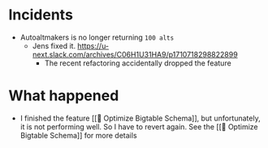 # Incidents
* Autoaltmakers is no longer returning `100 alts`
	* Jens fixed it. https://u-next.slack.com/archives/C06H1U31HA9/p1710718298822899
		* The recent refactoring accidentally dropped the feature

# What happened
* I finished the feature [[🎯 Optimize Bigtable Schema]], but unfortunately, it is not performing well. So I have to revert again. See the [[🎯 Optimize Bigtable Schema]] for more details
